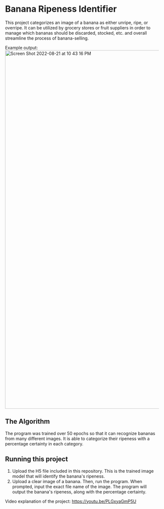 # Banana Ripeness Identifier

This project categorizes an image of a banana as either unripe, ripe, or overripe. It can be utilized by grocery stores or fruit suppliers in order to manage which bananas should be discarded, stocked, etc. and overall streamline the process of banana-selling.

Example output:<img width="1172" alt="Screen Shot 2022-08-21 at 10 43 16 PM" src="https://user-images.githubusercontent.com/68879253/185828417-02da1358-dd83-4ebd-be3e-583380b5a39b.png">

## The Algorithm

The program was trained over 50 epochs so that it can recognize bananas from many different images. It is able to categorize their ripeness with a percentage certainty in each category.

## Running this project

1. Upload the H5 file included in this repository. This is the trained image model that will identify the banana's ripeness.
2. Upload a clear image of a banana. Then, run the program. When prompted, input the exact file name of the image. The program will output the banana's ripeness, along with the percentage certainty.

Video explanation of the project: https://youtu.be/PLGxyaGmP5U
